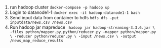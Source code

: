 1. run hadoop cluster
`docker-compose -p hadoop up`
2. Login to datanode1-1
`docker exec -it hadoop-datanode1-1 bash`
3. Send input data from container to hdfs
 `hdfs dfs -put inputdata/news.csv /news.csv`
 4. Run hadoop jar mapreduce
 ` hadoop jar hadoop-streaming-3.3.6.jar \  
 -files python/mapper.py,python/reducer.py -mapper python/mapper.py \
 -reducer python/reducer.py \
 -input /news.csv \
 -output /news_map_reduce_results`